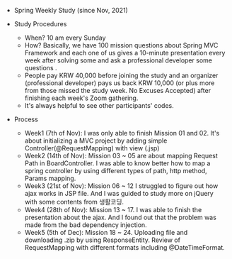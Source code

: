 - Spring Weekly Study (since Nov, 2021)

- Study Procedures

  - When? 10 am every Sunday
  - How?
    Basically, we have 100 mission questions about Spring MVC Framework and each one of us gives a 10-minute presentation every week after solving some and ask a professional developer some questions .
  - People pay KRW 40,000 before joining the study and an organizer (professional developer) pays us back KRW 10,000 (or plus more from those missed the study week. No Excuses Accepted) after finishing each week's Zoom gathering.
  - It's always helpful to see other participants' codes.

- Process
  - Week1 (7th of Nov): I was only able to finish Mission 01 and 02. It's about initializing a MVC project by adding simple Controller(@RequestMapping) with view (.jsp)
  - Week2 (14th of Nov): Mission 03 ~ 05 are about mapping Request Path in BoardController. I was able to know better how to map a spring controller by using different types of path, http method, Params mapping.
  - Week3 (21st of Nov): Mission 06 ~ 12 I struggled to figure out how ajax works in JSP file. And I was guided to study more on jQuery with some contents from 생활코딩.
  - Week4 (28th of Nov): Mission 13 ~ 17. I was able to finish the presentation about the ajax. And I found out that the problem was made from the bad dependency injection.
  - Week5 (5th of Dec): Mission 18 ~ 24. Uploading file and downloading .zip by using ResponseEntity<byte>. Review of RequestMapping with different formats including @DateTimeFormat.
